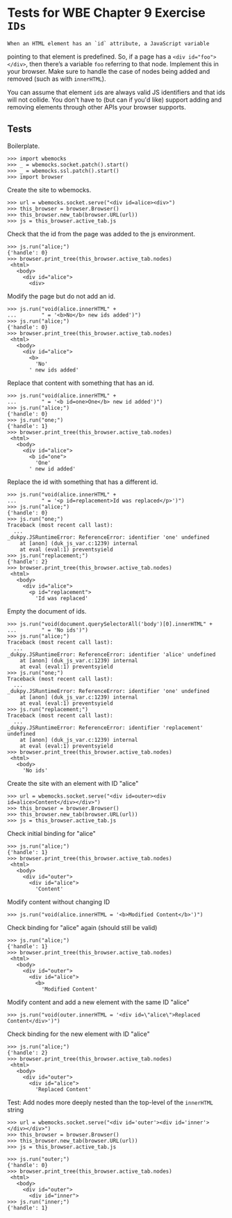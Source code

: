 Tests for WBE Chapter 9 Exercise `IDs`
============================================

    When an HTML element has an `id` attribute, a JavaScript variable
pointing to that element is predefined. So, if a page has a `<div
id="foo"></div>`, then there’s a variable `foo` referring to that
node. Implement this in your browser. Make sure to handle the case of
nodes being added and removed (such as with `innerHTML`).

You can assume that element `id`s are always valid JS identifiers and
that ids will not collide. You don't have to (but can if you'd like)
support adding and removing elements through other APIs your browser
supports.

Tests
-----

Boilerplate.

    >>> import wbemocks
    >>> _ = wbemocks.socket.patch().start()
    >>> _ = wbemocks.ssl.patch().start()
    >>> import browser

Create the site to wbemocks.

    >>> url = wbemocks.socket.serve("<div id=alice><div>")
    >>> this_browser = browser.Browser()
    >>> this_browser.new_tab(browser.URL(url))
    >>> js = this_browser.active_tab.js

Check that the id from the page was added to the js environment.

    >>> js.run("alice;")
    {'handle': 0}
    >>> browser.print_tree(this_browser.active_tab.nodes)
     <html>
       <body>
         <div id="alice">
           <div>

Modify the page but do not add an id.

    >>> js.run("void(alice.innerHTML" +
    ...        " = '<b>No</b> new ids added')")
    >>> js.run("alice;")
    {'handle': 0}
    >>> browser.print_tree(this_browser.active_tab.nodes)
     <html>
       <body>
         <div id="alice">
           <b>
             'No'
           ' new ids added'

Replace that content with something that has an id.

    >>> js.run("void(alice.innerHTML" +
    ...        " = '<b id=one>One</b> new id added')")
    >>> js.run("alice;")
    {'handle': 0}
    >>> js.run("one;")
    {'handle': 1}
    >>> browser.print_tree(this_browser.active_tab.nodes)
     <html>
       <body>
         <div id="alice">
           <b id="one">
             'One'
           ' new id added'


Replace the id with something that has a different id.

    >>> js.run("void(alice.innerHTML" +
    ...        " = '<p id=replacement>Id was replaced</p>')")
    >>> js.run("alice;")
    {'handle': 0}
    >>> js.run("one;")
    Traceback (most recent call last):
      ...
    _dukpy.JSRuntimeError: ReferenceError: identifier 'one' undefined
        at [anon] (duk_js_var.c:1239) internal
        at eval (eval:1) preventsyield
    >>> js.run("replacement;")
    {'handle': 2}
    >>> browser.print_tree(this_browser.active_tab.nodes)
     <html>
       <body>
         <div id="alice">
           <p id="replacement">
             'Id was replaced'

Empty the document of ids.

    >>> js.run("void(document.querySelectorAll('body')[0].innerHTML" +
    ...        " = 'No ids')")
    >>> js.run("alice;")
    Traceback (most recent call last):
      ...
    _dukpy.JSRuntimeError: ReferenceError: identifier 'alice' undefined
        at [anon] (duk_js_var.c:1239) internal
        at eval (eval:1) preventsyield
    >>> js.run("one;")
    Traceback (most recent call last):
      ...
    _dukpy.JSRuntimeError: ReferenceError: identifier 'one' undefined
        at [anon] (duk_js_var.c:1239) internal
        at eval (eval:1) preventsyield
    >>> js.run("replacement;")
    Traceback (most recent call last):
      ...
    _dukpy.JSRuntimeError: ReferenceError: identifier 'replacement' undefined
        at [anon] (duk_js_var.c:1239) internal
        at eval (eval:1) preventsyield
    >>> browser.print_tree(this_browser.active_tab.nodes)
     <html>
       <body>
         'No ids'





Create the site with an element with ID "alice"

    >>> url = wbemocks.socket.serve("<div id=outer><div id=alice>Content</div></div>")
    >>> this_browser = browser.Browser()
    >>> this_browser.new_tab(browser.URL(url))
    >>> js = this_browser.active_tab.js

Check initial binding for "alice"

    >>> js.run("alice;")
    {'handle': 1}
    >>> browser.print_tree(this_browser.active_tab.nodes)
     <html>
       <body>
         <div id="outer">
           <div id="alice">
             'Content'

Modify content without changing ID

    >>> js.run("void(alice.innerHTML = '<b>Modified Content</b>')")

Check binding for "alice" again (should still be valid)

    >>> js.run("alice;")
    {'handle': 1}
    >>> browser.print_tree(this_browser.active_tab.nodes)
     <html>
       <body>
         <div id="outer">
           <div id="alice">
             <b>
               'Modified Content'


Modify content and add a new element with the same ID "alice"

    >>> js.run("void(outer.innerHTML = '<div id=\"alice\">Replaced Content</div>')")

Check binding for the new element with ID "alice"

    >>> js.run("alice;")
    {'handle': 2}
    >>> browser.print_tree(this_browser.active_tab.nodes)
     <html>
       <body>
         <div id="outer">
           <div id="alice">
             'Replaced Content'


Test: Add nodes more deeply nested than the top-level of the `innerHTML` string

    >>> url = wbemocks.socket.serve("<div id='outer'><div id='inner'></div></div>")
    >>> this_browser = browser.Browser()
    >>> this_browser.new_tab(browser.URL(url))
    >>> js = this_browser.active_tab.js

    >>> js.run("outer;")
    {'handle': 0}
    >>> browser.print_tree(this_browser.active_tab.nodes)
     <html>
       <body>
         <div id="outer">
           <div id="inner">
    >>> js.run("inner;")
    {'handle': 1}

